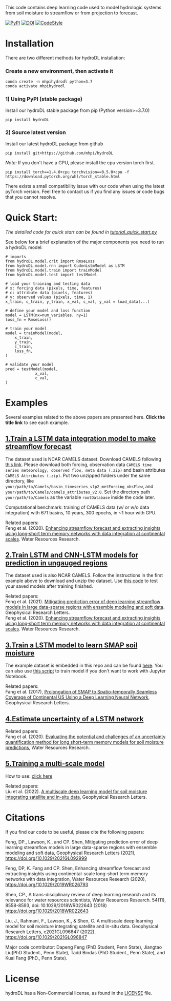 This code contains deep learning code used to model hydrologic systems from soil moisture to streamflow or from projection to forecast. 

[![PyPI](https://img.shields.io/badge/pypi-version%200.1-blue)](https://pypi.org/project/hydroDL/0.1.0/)  [![DOI](https://zenodo.org/badge/DOI/10.5281/zenodo.3993880.svg)](https://doi.org/10.5281/zenodo.3993880) [![CodeStyle](https://img.shields.io/badge/code%20style-Black-black)]()


# Installation
There are two different methods for hydroDL installation:

### Create a new environment, then activate it
  ```Shell
conda create -n mhpihydrodl python=3.7
conda activate mhpihydrodl
```

### 1) Using PyPI (stable package)
Install our hydroDL stable package from pip (Python version>=3.7.0)
```
pip install hydroDL
```

### 2) Source latest version
Install our latest hydroDL package from github
```
pip install git+https://github.com/mhpi/hydroDL
```

_Note:_
If you don't have a GPU, please install the cpu version torch first. 

```
pip install torch==1.4.0+cpu torchvision==0.5.0+cpu -f https://download.pytorch.org/whl/torch_stable.html
```
There exists a small compatibility issue with our code when using the latest pyTorch version. Feel free to contact us if you find any issues or code bugs that you cannot resolve.

# Quick Start:
_The detailed code for quick start can be found in [tutorial_quick_start.py](./example/tutorial_quick_start.py)_

See below for a brief explanation of the major components you need to run a hydroDL model:
```Shell
# imports
from hydroDL.model.crit import RmseLoss
from hydroDL.model.rnn import CudnnLstmModel as LSTM
from hydroDL.model.train import trainModel
from hydroDL.model.test import testModel

# load your training and testing data 
# x: forcing data (pixels, time, features)
# c: attribute data (pixels, features)
# y: observed values (pixels, time, 1)
x_train, c_train, y_train, x_val, c_val, y_val = load_data(...)

# define your model and loss function
model = LSTM(nx=num_variables, ny=1)
loss_fn = RmseLoss()

# train your model
model = trainModel(model,
    x_train,
    y_train,
    c_train,
    loss_fn,
)

# validate your model
pred = testModel(model,
             x_val,
             c_val,
)

```

# Examples

Several examples related to the above papers are presented here. **Click the title link** to see each example.
## [1.Train a LSTM data integration model to make streamflow forecast](example/StreamflowExample-DI.py)
The dataset used is NCAR CAMELS dataset. Download CAMELS following [this link](https://ral.ucar.edu/solutions/products/camels). 
Please download both forcing, observation data `CAMELS time series meteorology, observed flow, meta data (.zip)` and basin attributes `CAMELS Attributes (.zip)`. 
Put two unzipped folders under the same directory, like `your/path/to/Camels/basin_timeseries_v1p2_metForcing_obsFlow`, and `your/path/to/Camels/camels_attributes_v2.0`. Set the directory path `your/path/to/Camels`
as the variable `rootDatabase` inside the code later.

Computational benchmark: training of CAMELS data (w/ or w/o data integration) with 671 basins, 10 years, 300 epochs, in ~1 hour with GPU.

Related papers:  
Feng et al. (2020). [Enhancing streamflow forecast and extracting insights using long‐short term memory networks with data integration at continental scales](https://doi.org/10.1029/2019WR026793). Water Resources Research.

## [2.Train LSTM and CNN-LSTM models for prediction in ungauged regions](example/PUR/trainPUR-Reg.py)
The dataset used is also NCAR CAMELS. Follow the instructions in the first example above to download and unzip the dataset. Use [this code](example/PUR/testPUR-Reg.py) to test your saved models after training finished.

Related papers:  
Feng et al. (2021). [Mitigating prediction error of deep learning streamflow models in large data-sparse regions with ensemble modeling and soft data](https://doi.org/10.1029/2021GL092999). Geophysical Research Letters.  
Feng et al. (2020). [Enhancing streamflow forecast and extracting insights using long‐short term memory networks with data integration at continental scales](https://doi.org/10.1029/2019WR026793). Water Resources Research.

## [3.Train a LSTM model to learn SMAP soil moisture](example/demo-LSTM-Tutorial.ipynb)
The example dataset is embedded in this repo and can be found [here](example/data).
You can also use [this script](example/train-lstm.py) to train model if you don't want to work with Jupyter Notebook.

Related papers:  
Fang et al. (2017), [Prolongation of SMAP to Spatio-temporally Seamless Coverage of Continental US Using a Deep Learning Neural Network](https://agupubs.onlinelibrary.wiley.com/doi/full/10.1002/2017GL075619), Geophysical Research Letters.

## [4.Estimate uncertainty of a LSTM network ](example/train-lstm-mca.py)
Related papers:  
Fang et al. (2020). [Evaluating the potential and challenges of an uncertainty quantification method for long short-term memory models for soil moisture predictions](https://agupubs.onlinelibrary.wiley.com/doi/10.1029/2020WR028095), Water Resources Research.

## [5.Training a multi-scale model](example/multiscale.py)
How to use: [click here](example/multiscale/README.md)

Related papers:  
Liu et al. (2022). [A multiscale deep learning model for soil moisture integrating satellite and in-situ data](https://doi.org/10.1029/2021GL096847), Geophysical Research Letters.

# Citations

If you find our code to be useful, please cite the following papers:

Feng, DP., Lawson, K., and CP. Shen, Mitigating prediction error of deep learning streamflow models in large data-sparse regions with ensemble modeling and soft data, Geophysical Research Letters (2021), https://doi.org/10.1029/2021GL092999

Feng, DP, K. Fang and CP. Shen, Enhancing streamflow forecast and extracting insights using continental-scale long-short term memory networks with data integration, Water Resources Research (2020), https://doi.org/10.1029/2019WR026793

Shen, CP., A trans-disciplinary review of deep learning research and its relevance for water resources scientists, Water Resources Research. 54(11), 8558-8593, doi: 10.1029/2018WR022643 (2018) https://doi.org/10.1029/2018WR022643

Liu, J., Rahmani, F., Lawson, K., & Shen, C. A multiscale deep learning model for soil moisture integrating satellite and in-situ data. Geophysical Research Letters, e2021GL096847 (2022). https://doi.org/10.1029/2021GL096847


Major code contributor: Dapeng Feng (PhD Student, Penn State), Jiangtao Liu(PhD Student., Penn State), Tadd Bindas (PhD Student., Penn State), and Kuai Fang (PhD., Penn State).

# License
hydroDL has a Non-Commercial license, as found in the [LICENSE](./LICENSE) file.


